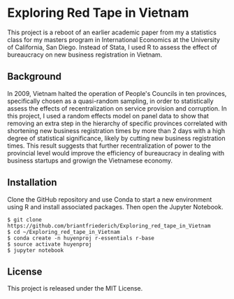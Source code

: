 # Exploring Red Tape in Vietnam

This project is a reboot of an earlier academic paper from my a statistics class for my masters program in International
Economics at the University of California, San Diego. Instead of Stata, I used R to assess the effect of bureaucracy 
on new business registration in Vietnam.

## Background 

In 2009, Vietnam halted the operation of People's Councils in ten provinces, specifically chosen as a quasi-random sampling, in order to statistically assess the effects of recentralization on service provision and corruption. In this project, I used a random effects model on panel data to show that removing an extra step in the hierarchy of specific provinces correlated with shortening new business registration times by more than 2 days with a high degree of statistical significance, likely by cutting new business registration times. This result suggests that further recentralization of power to the provincial level would improve the efficiency of bureaucracy in dealing with business startups and growign the Vietnamese economy.

## Installation

Clone the GitHub repository and use Conda to start a new environment using R and install associated packages. 
Then open the Jupyter Notebook.

```
$ git clone https://github.com/briantfriederich/Exploring_red_tape_in_Vietnam
$ cd ~/Exploring_red_tape_in_Vietnam
$ conda create -n huyenproj r-essentials r-base
$ source activate huyenproj
$ jupyter notebook
```

## License

This project is released under the MIT License.

